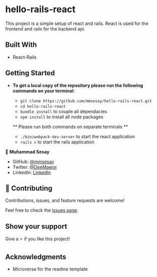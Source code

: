 # hello-rails-react

This project is a simple setup of react and rails. React is used for the frontend and rails for the backend api.

## Built With

- React-Rails

## Getting Started


- **To get a local copy of the repository please run the following commands on your terminal:**
   - `git clone https://github.com/mmsesay/hello-rails-react.git`
   - `cd hello-rails-react`
   - `bundle install` to couple all dependacies
   - `npm install` to install all node packages

   ** Please run both commands on separate terminals **
   - `./bin/webpack-dev-server` to start the react application
   - `rails s` to start the rails application


👤 **Muhammad Sesay**

- GitHub: [@mmsesay](https://github.com/mmsesay)
- Twitter: [@DeeMaejor](https://twitter.com/DeeMaejor)
- LinkedIn: [LinkedIn](https://linkedin.com/in/muhammad-m-sesay)


## 🤝 Contributing

Contributions, issues, and feature requests are welcome!

Feel free to check the [issues page](../../issues/).

## Show your support

Give a ⭐️ if you like this project!

## Acknowledgments
- Microverse for the readme template